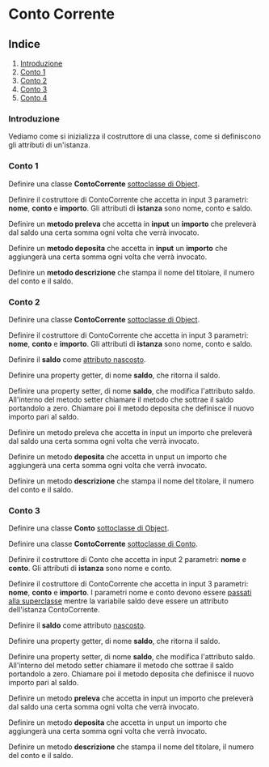 # Conto Corrente

## Indice
1. [Introduzione](#introduzione)
2. [Conto 1](#conto-1)
3. [Conto 2](#conto-2)
4. [Conto 3](#conto-3)
5. [Conto 4](#conto-4)

### Introduzione
Vediamo come si inizializza il costruttore di una classe, come si definiscono gli attributi di un'istanza.

### Conto 1
Definire una classe **ContoCorrente** <u>sottoclasse di Object</u>.

Definire il costruttore di ContoCorrente che accetta in input 3 parametri: **nome**, **conto** e **importo**. Gli attributi di **istanza** sono nome, conto e saldo.

Definire un **metodo preleva** che accetta in **input** un **importo** che preleverà dal saldo una certa somma ogni volta che verrà  invocato.

Definire un **metodo deposita** che accetta in **input** un **importo** che aggiungerà una certa somma ogni volta che verrà invocato.

Definire un **metodo descrizione** che stampa il nome del titolare, il numero del conto e il saldo.

### Conto 2
Definire una classe **ContoCorrente** <u>sottoclasse di Object</u>.

Definire il costruttore di ContoCorrente che accetta in input 3 parametri: **nome**, **conto** e **importo**. Gli attributi di **istanza** sono nome, conto e saldo.

Definire il **saldo** come <u>attributo nascosto</u>.

Definire una property getter, di nome **saldo**, che ritorna il saldo.

Definire una property setter, di nome **saldo**, che modifica l'attributo saldo. All'interno del metodo setter chiamare il metodo che sottrae il saldo portandolo a zero. Chiamare poi il metodo deposita che definisce il nuovo importo pari al saldo.

Definire un metodo preleva che accetta in input un importo che preleverà dal saldo una certa somma ogni volta che verrà invocato.

Definire un metodo **deposita** che accetta in unput un importo che aggiungerà una certa somma ogni volta che verrà invocato.

Definire un metodo **descrizione** che stampa il nome del titolare, il numero del conto e il saldo.

### Conto 3
Definire una classe **Conto** <u>sottoclasse di Object</u>.

Definire una classe **ContoCorrente** <u>sottoclasse di Conto</u>.

Definire il costruttore di Conto che accetta in input 2 parametri: **nome** e **conto**. Gli attributi di **istanza** sono nome e conto.

Definire il costruttore di ContoCorrente che accetta in input 3 parametri: **nome**, **conto** e **importo**. I parametri nome e conto devono essere <u>passati alla superclasse</u> mentre la variabile saldo deve essere un attributo dell'istanza ContoCorrente.

Definire il **saldo** come attributo <u>nascosto</u>.

Definire una property getter, di nome **saldo**, che ritorna il saldo.

Definire una property setter, di nome **saldo**, che modifica l'attributo saldo. All'interno del metodo setter chiamare il metodo che sottrae il saldo portandolo a zero. Chiamare poi il metodo deposita che definisce il nuovo importo pari al saldo.

Definire un metodo **preleva** che accetta in input un importo che preleverà dal saldo una certa somma ogni volta che verrà invocato.

Definire un metodo **deposita** che accetta in unput un importo che aggiungerà una certa somma ogni volta che verrà invocato.

Definire un metodo **descrizione** che stampa il nome del titolare, il numero del conto e il saldo.
